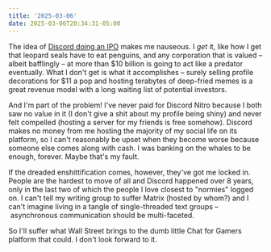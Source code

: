 ```yaml
---
title: '2025-03-06'
date: 2025-03-06T20:34:31-05:00
---
```

The idea of [Discord doing an IPO](https://www.nytimes.com/2025/03/05/technology/discord-ipo.html) makes me nauseous. I *get* it, like how I get that leopard seals have to eat penguins, and any corporation that is valued – albeit bafflingly – at more than $10 billion is going to act like a predator eventually. What I don't get is what it accomplishes – surely selling profile decorations for $11 a pop and hosting terabytes of deep-fried memes is a great revenue model with a long waiting list of potential investors.

And I'm part of the problem! I've never paid for Discord Nitro because I both saw no value in it (I don't give a shit about my profile being shiny) and never felt compelled (hosting a server for my friends is free somehow). Discord makes no money from me hosting the majority of my social life on its platform, so I can't reasonably be upset when they become worse because someone else comes along with cash. I was banking on the whales to be enough, forever. Maybe that's my fault.

If the dreaded enshittification comes, however, they've got me locked in. People are the hardest to move of all and Discord happened over 8 years, only in the last two of which the people I love closest to "normies" logged on. I can't tell my writing group to suffer Matrix (hosted by whom?) and I can't imagine living in a tangle of single-threaded text groups – asynchronous communication should be multi-faceted.

So I'll suffer what Wall Street brings to the dumb little Chat for Gamers platform that could. I don't look forward to it.